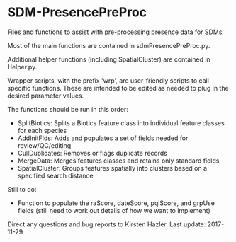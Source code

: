 # SDM-PresencePreProc

Files and functions to assist with pre-processing presence data for SDMs

Most of the main functions are contained in sdmPresencePreProc.py. 

Additional helper functions (including SpatialCluster) are contained in Helper.py. 

Wrapper scripts, with the prefix 'wrp', are user-friendly scripts to call specific functions. These are intended to be edited as needed to plug in the desired parameter values.

The functions should be run in this order:
- SplitBiotics: Splits a Biotics feature class into individual feature classes for each species
- AddInitFlds: Adds and populates a set of fields needed for review/QC/editing
- CullDuplicates: Removes or flags duplicate records
- MergeData: Merges features classes and retains only standard fields
- SpatialCluster: Groups features spatially into clusters based on a specified search distance

Still to do: 
- Function to populate the raScore, dateScore, pqiScore, and grpUse fields (still need to work out details of how we want to implement)

Direct any questions and bug reports to Kirsten Hazler.
Last update: 2017-11-29
